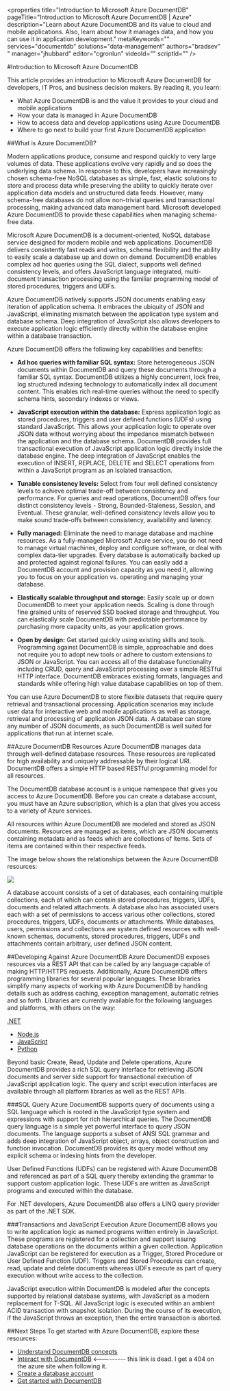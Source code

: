 <properties title="Introduction to Microsoft Azure DocumentDB" pageTitle="Introduction to Microsoft Azure DocumentDB | Azure" description="Learn about Azure DocumentDB and its value to cloud and mobile applications. Also, learn about how it manages data, and how you can use it in application development." metaKeywords="" services="documentdb" solutions="data-management"  authors="bradsev" " manager="jhubbard" editor="cgronlun" videoId="" scriptId="" />

<tags ms.service="documentdb" ms.workload="data-services" ms.tgt_pltfrm="na" ms.devlang="na" ms.topic="article" ms.date="08/20/2014" ms.author="bradsev" />

#Introduction to Microsoft Azure DocumentDB

This article provides an introduction to Microsoft Azure DocumentDB for developers, IT Pros, and business decision makers. By reading it, you learn:  

-	What Azure DocumentDB is and the value it provides to your cloud and mobile applications
-	How your data is managed in Azure DocumentDB
-	How to access data and develop applications using Azure DocumentDB
-	Where to go next to build your first Azure DocumentDB application  

##What is Azure DocumentDB?  

Modern applications produce, consume and respond quickly to very large volumes of data. These applications evolve very rapidly and so does the underlying data schema. In response to this, developers have increasingly chosen schema-free NoSQL databases as simple, fast, elastic solutions to store and process data while preserving the ability to quickly iterate over application data models and unstructured data feeds. However, many schema-free databases do not allow non-trivial queries and transactional processing, making advanced data management hard. Microsoft developed Azure DocumentDB to provide these capabilities when managing schema-free data.

Microsoft Azure DocumentDB is a document-oriented, NoSQL database service designed for modern mobile and web applications.  DocumentDB delivers consistently fast reads and writes, schema flexibility and the ability to easily scale a database up and down on demand. DocumentDB enables complex ad hoc queries using the SQL dialect, supports well defined consistency levels, and offers JavaScript language integrated, multi-document transaction processing using the familiar programming model of stored procedures, triggers and UDFs. 

Azure DocumentDB natively supports JSON documents enabling easy iteration of application schema. It embraces the ubiquity of JSON and JavaScript, eliminating mismatch between the application type system and database schema. Deep integration of JavaScript also allows developers to execute application logic efficiently directly within the database engine within a database transaction. 

Azure DocumentDB offers the following key capabilities and benefits:

-	**Ad hoc queries with familiar SQL syntax:** Store heterogeneous JSON documents within DocumentDB and query these documents through a familiar SQL syntax. DocumentDB utilizes a highly concurrent, lock free, log structured indexing technology to automatically index all document content. This enables rich real-time queries without the need to specify schema hints, secondary indexes or views.

-	**JavaScript execution within the database:** Express application logic as stored procedures, triggers and user defined functions (UDFs) using standard JavaScript. This allows your application logic to operate over JSON data without worrying about the impedance mismatch between the application and the database schema. DocumentDB provides full transactional execution of JavaScript application logic directly inside the database engine. The deep integration of JavaScript enables the execution of INSERT, REPLACE, DELETE and SELECT operations from within a JavaScript program as an isolated transaction. 

-	**Tunable consistency levels:** Select from four well defined consistency levels to achieve optimal trade-off between consistency and performance. For queries and read operations, DocumentDB offers four distinct consistency levels - Strong, Bounded-Staleness, Session, and Eventual. These granular, well-defined consistency levels allow you to make sound trade-offs between consistency, availability and latency. 

-	**Fully managed:** Eliminate the need to manage database and machine resources. As a fully-managed Microsoft Azure service, you do not need to manage virtual machines, deploy and configure software, or deal with complex data-tier upgrades. Every database is automatically backed up and protected against regional failures. You can easily add a DocumentDB account and provision capacity as you need it, allowing you to focus on your application vs. operating and managing your database.

-	**Elastically scalable throughput and storage:** Easily scale up or down DocumentDB to meet your application needs. Scaling is done through fine grained units of reserved SSD backed storage and throughput. You can elastically scale DocumentDB with predictable performance by purchasing more capacity units, as your application grows. 

-	**Open by design:** Get started quickly using existing skills and tools. Programming against DocumentDB is simple, approachable and does not require you to adopt new tools or adhere to custom extensions to JSON or JavaScript. You can access all of the database functionality including CRUD, query and JavaScript processing over a simple RESTful HTTP interface. DocumentDB embraces existing formats, languages and standards while offering high value database capabilities on top of them.

You can use Azure DocumentDB to store flexible datasets that require query retrieval and transactional processing. Application scenarios may include user data for interactive web and mobile applications as well as storage, retrieval and processing of application JSON data. A database can store any number of JSON documents, as such DocumentDB is well suited for applications that run at internet scale.

##Azure DocumentDB Resources
Azure DocumentDB manages data through well-defined database resources. These resources are replicated for high availability and uniquely addressable by their logical URI. DocumentDB offers a simple HTTP based RESTful programming model for all resources. 

The DocumentDB database account is a unique namespace that gives you access to Azure DocumentDB. Before you can create a database account, you must have an Azure subscription, which is a plan that gives you access to a variety of Azure services. 

All resources within Azure DocumentDB are modeled and stored as JSON documents. Resources are managed as items, which are JSON documents containing metadata and as feeds which are collections of items. Sets of items are contained within their respective feeds.

The image below shows the relationships between the Azure DocumentDB resources:

![][1] 

A database account consists of a set of databases, each containing multiple collections, each of which can contain stored procedures, triggers, UDFs, documents and related attachments. A database also has associated users each with a set of permissions to access various other collections, stored procedures, triggers, UDFs, documents or attachments. While databases, users, permissions and collections are system defined resources with well-known schemas, documents, stored procedures, triggers, UDFs and attachments contain arbitrary, user defined JSON content.  

##Developing Against Azure DocumentDB
Azure DocumentDB exposes resources via a REST API that can be called by any language capable of making HTTP/HTTPS requests. Additionally, Azure DocumentDB offers programming libraries for several popular languages. These libraries simplify many aspects of working with Azure DocumentDB by handling details such as address caching, exception management, automatic retries and so forth. Libraries are currently available for the following languages and platforms, with others on the way:  

[.NET](http://go.microsoft.com/fwlink/?LinkID=402989)  

-	[Node.js](http://go.microsoft.com/fwlink/?LinkID=402991)
-	[JavaScript](http://go.microsoft.com/fwlink/?LinkID=402990)
-	[Python](http://go.microsoft.com/fwlink/?LinkID=402992)

Beyond basic Create, Read, Update and Delete operations, Azure DocumentDB provides a rich SQL query interface for retrieving JSON documents and server side support for transactional execution of JavaScript application logic. The query and script execution interfaces are available through all platform libraries as well as the REST APIs. 

###SQL Query
Azure DocumentDB supports query of documents using a SQL language which is rooted in the JavaScript type system and expressions with support for rich hierarchical queries. The DocumentDB query language is a simple yet powerful interface to query JSON documents. The language supports a subset of ANSI SQL grammar and adds deep integration of JavaScript object, arrays, object construction and function invocation. DocumentDB provides its query model without any explicit schema or indexing hints from the developer.

User Defined Functions (UDFs) can be registered with Azure DocumentDB and referenced as part of a SQL query thereby extending the grammar to support custom application logic. These UDFs are written as JavaScript programs and executed within the database. 

For .NET developers, Azure DocumentDB also offers a LINQ query provider as part of the .NET SDK. 

###Transactions and JavaScript Execution
Azure DocumentDB allows you to write application logic as named programs written entirely in JavaScript. These programs are registered for a collection and support issuing database operations on the documents within a given collection. Application JavaScript can be registered for execution as a Trigger, Stored Procedure or User Defined Function (UDF). Triggers and Stored Procedures can create, read, update and delete documents whereas UDFs execute as part of query execution without write access to the collection.

JavaScript execution within DocumentDB is modeled after the concepts supported by relational database systems, with JavaScript as a modern replacement for T-SQL. All JavaScript logic is executed within an ambient ACID transaction with snapshot isolation. During the course of its execution, if the JavaScript throws an exception, then the entire transaction is aborted.

##Next Steps
To get started with Azure DocumentDB, explore these resources:

-	[Understand DocumentDB concepts](/documentation/articles/documentdb-concepts/)
-	[Interact with DocumentDB](/documentation/articles/documentdb-interact/)   <--------- this link is dead. I get a 404 on the azure site when following it.
-	[Create a database account](/documentation/articles/documentdb-create-database-account/)
-	[Get started with DocumentDB](/documentation/articles/documentdb-get-started/)

[1]: ./media/documentdb-introduction/intro.png

